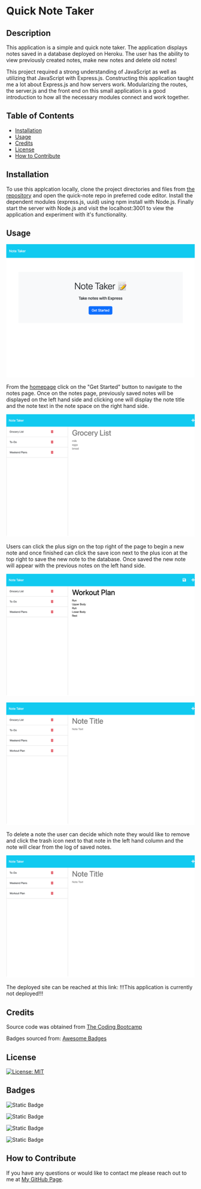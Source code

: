 # Quick Note Taker

## Description

This application is a simple and quick note taker. The application displays notes saved in a database deployed on Heroku. The user has the ability to view previously created notes, make new notes and delete old notes!

This project required a strong understanding of JavaScript as well as utilizing that JavaScript with Express.js. Constructing this application taught me a lot about Express.js and how servers work. Modularizing the routes, the server.js and the front end on this small application is a good introduction to how all the necessary modules connect and work together.

## Table of Contents

- [Installation](#installation)
- [Usage](#usage)
- [Credits](#credits)
- [License](#license)
- [How to Contribute](#how-to-contribute)

## Installation

To use this applcation locally, clone the project directories and files from [the repository](https://github.com/sillytsundere/quick-note) and open the quick-note repo in preferred code editor. Install the dependent modules (express.js, uuid) using npm install with Node.js. Finally start the server with Node.js and visit the localhost:3001 to view the application and experiment with it's functionality.

## Usage

![Home page for note-taker application](./dev-assets/images/note-begin.png)

From the [homepage](https://quick-note-page-639acc4da853.herokuapp.com/) click on the "Get Started" button to navigate to the notes page. Once on the notes page, previously saved notes will be displayed on the left hand side and clicking one will display the note title and the note text in the note space on the right hand side.

![Note page display with top note clicked](./dev-assets/images/note-display.png)

Users can click the plus sign on the top right of the page to begin a new note and once finished can click the save icon next to the plus icon at the top right to save the new note to the database. Once saved the new note will appear with the previous notes on the left hand side.

![New note workout-plan written in right hand column](./dev-assets/images/write-new-note.png)

![New note workout-plan saved to left hand column](dev-assets/images/new-note-saved.png)

To delete a note the user can decide which note they would like to remove and click the trash icon next to that note in the left hand column and the note will clear from the log of saved notes.

![Grocery List note is gone as it has been deleted from left hand note column](./dev-assets/images/note-deleted.png)

The deployed site can be reached at this link: !!!This application is currently not deployed!!!

## Credits

Source code was obtained from [The Coding Bootcamp](https://github.com/coding-boot-camp/miniature-eureka)

Badges sourced from: [Awesome Badges](https://dev.to/envoy_/150-badges-for-github-pnk)

## License

[![License: MIT](https://img.shields.io/badge/License-MIT-yellow.svg)](https://opensource.org/licenses/MIT)

## Badges

![Static Badge](https://img.shields.io/badge/JavaScript-323330?style=for-the-badge&logo=javascript&logoColor=F7DF1E)

![Static Badge](https://img.shields.io/badge/Node.js-43853D?style=for-the-badge&logo=node.js&logoColor=white)

![Static Badge](https://img.shields.io/badge/Express.js-404D59?style=for-the-badge)

![Static Badge](https://img.shields.io/badge/Heroku-430098?style=for-the-badge&logo=heroku&logoColor=white)

## How to Contribute

If you have any questions or would like to contact me please reach out to me at [My GitHub Page](https://github.com/sillytsundere).
